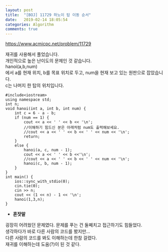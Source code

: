 ```yaml
---
layout: post
title:  "[BOJ] 11729 하노이 탑 이동 순서"
date:   2019-02-14 18:05:54
categories: Algorithm
comments: true
---
```


https://www.acmicpc.net/problem/11729

재귀를 사용해서 풀었습니다.  
개인적으로 높은 난이도의 문제인 것 같습니다.  
hanoi(a,b,num)  
에서 a를 현재 위치, b를 목표 위치로 두고, num을 현재 보고 있는 원판으로 잡았습니다.  
c는 나머지 한 탑의 위치입니다.  


~~~
#include<iostream>
using namespace std;
int n;
void hanoi(int a, int b, int num) {
	int c = 6 - a - b;
	if (num == 1) {
		cout << a << ' ' << b << '\n';
		//이해하기 힘드신 분은 아래처럼 num도 출력해보세요.
		//cout << a << ' ' << b << ' ' << num << '\n';
		return;
	}
	else {
		hanoi(a, c, num - 1);
		cout << a << ' ' << b <<'\n';
		//cout << a << ' ' << b << ' ' << num << '\n';
		hanoi(c, b, num - 1);
	}
}
int main() {
	ios::sync_with_stdio(0);
	cin.tie(0);
	cin >> n;
	cout << (1 << n) - 1 << '\n';
	hanoi(1,3,n);
}
~~~

- **혼잣말**

굉장히 어려웠던 문제였다. 문제를 푸는 건 둘쩨치고 접근하기도 힘들었다.  
생각하다가 바로 다른 사람의 코드를 봤지만...  
다른 사람의 코드를 봐도 이해하는데 한참 걸렸다.  
재귀를 이해하는데 도움(?)이 된 것 같다.  
